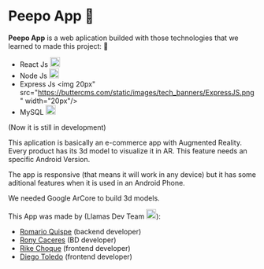 # Peepo App 🐸

**Peepo App** is a web aplication builded with those technologies that we learned to made this project: 🚀

- React Js <img src="https://upload.wikimedia.org/wikipedia/commons/thumb/4/47/React.svg/1200px-React.svg.png" width="20px"/>
- Node Js <img src="https://upload.wikimedia.org/wikipedia/commons/thumb/d/d9/Node.js_logo.svg/1280px-Node.js_logo.svg.png" width="20px"/>
- Express Js <img 20px" src="https://buttercms.com/static/images/tech_banners/ExpressJS.png" width="20px"/>
- MySQL <img src="https://blog.artegrafico.net/wp-content/uploads/2019/10/mysql-logo.png" width="20px"/>

(Now it is still in development)

This aplication is basically an e-commerce app with Augmented Reality. Every product has its 3d model to visualize it in AR. This feature needs an specific Android Version.

The app is responsive (that means it will work in any device) but it has some aditional features when it is used in an Android Phone.

We needed Google ArCore to build 3d models.

This App was made by (Llamas Dev Team <img src="https://i.pinimg.com/originals/6c/41/d2/6c41d23446084437c4d1060c7f16f61c.jpg" width="20px" />):

- [Romario Quispe](https://github.com/romariou76) (backend developer)
- [Rony Caceres](https://github.com/ronyWil) (BD developer)
- [Rike Choque](https://github.com/2R0N4LD02) (frontend developer)
- [Diego Toledo](https://github.com/w4xccino) (frontend developer)
